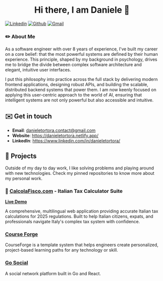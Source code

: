 <h1 align="center">Hi there, I am Daniele 👋</h1>

[![Linkedin](https://img.shields.io/badge/-LinkedIn-blue?style=flat&logo=Linkedin&logoColor=white)](https://www.linkedin.com/in/danieletortora/)
[![Github](https://img.shields.io/badge/-Github-000?style=flat&logo=Github&logoColor=white)](https://github.com/floroz)
[![Gmail](https://img.shields.io/badge/-Gmail-c14438?style=flat&logo=Gmail&logoColor=white)](mailto:danieletortora.contact@gmail.com)

### ✏️ About Me

As a software engineer with over 8 years of experience, I've built my career on a core belief: that the most powerful systems are defined by their human experience. This principle, shaped by my background in psychology, drives me to bridge the divide between complex software architecture and elegant, intuitive user interfaces.

I put this philosophy into practice across the full stack by delivering modern frontend applications, designing robust APIs, and building the scalable, distributed backend systems that power them. I am now keenly focused on applying this user-centric approach to the world of AI, ensuring that intelligent systems are not only powerful but also accessible and intuitive.


## ✉️ Get in touch

- **Email**: danieletortora.contact@gmail.com 
- **Website**: https://danieletortora.netlify.app/
- **LinkedIn**: https://www.linkedin.com/in/danieletortora/

## 💼 Projects

Outside of my day to day work, I like solving problems and playing around with new technologies.
Check my pinned repositories to know more about my personal work.

### 🧮 [CalcolaFisco.com](https://www.calcolafisco.com) - Italian Tax Calculator Suite

**[Live Demo](https://www.calcolafisco.com)**

A comprehensive, multilingual web application providing accurate Italian tax calculations for 2025 regulations. Built to help Italian citizens, expats, and professionals navigate Italy's complex tax system with confidence.

### [Course Forge](https://github.com/floroz/CourseForge)

CourseForge is a template system that helps engineers create personalized, project-based learning paths for any technology or skill.

### [Go Social](https://github.com/floroz/go-social)

A social network platform built in Go and React.

